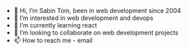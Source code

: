 - 👋 Hi, I’m Sabin Tom, been in web development since 2004
- 👀 I’m interested in web development and devops
- 🌱 I’m currently learning react
- 💞️ I’m looking to collaborate on web development projects
- 📫 How to reach me - email

<!---
saabz/saabz is a ✨ special ✨ repository because its `README.md` (this file) appears on your GitHub profile.
You can click the Preview link to take a look at your changes.
--->
